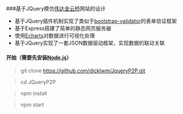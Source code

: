 ###基于JQuery模仿[伟达金云桥](http://www.yunbridge.cn/)网站的设计

- 基于JQuery插件机制实现了类似于[bootstrap-validator](https://github.com/1000hz/bootstrap-validator)的表单验证框架
- 基于Express搭建了简单的静态网页服务器
- 使用[Echarts](http://echarts.baidu.com/)对数据进行可视化处理
- 基于JQuery实现了一套JSON数据驱动框架，实现数据的联动关联


#### 开始（需要先安装[Node.js](https://nodejs.org/)）
> git clone https://github.com/dicklwm/JqueryP2P.git

> cd JQueryP2P

> npm install

> npm start
